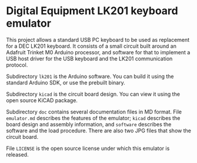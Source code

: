 # Digital Equipment LK201 keyboard emulator

This project allows a standard USB PC keyboard to be used as replacement for a DEC LK201 keyboard.  It consists of a small circuit built around an Adafruit Trinket M0 Arduino processor, and software for that to implement a USB host driver for the USB keyboard and the LK201 communication protocol. 

Subdirectory `lk201` is the Arduino software.  You can build it using the standard Arduino SDK, or use the prebuilt binary.

Subdirectory `kicad` is the circuit board design.  You can view it using the open source KiCAD package.

Subdirectory `doc` contains several documentation files in MD format.  File `emulator.md` describes the features of the emulator; `kicad` describes the board design and assembly information, and `software` describes the software and the load procedure.  There are also two JPG files that show the circuit board.

File `LICENSE` is the open source license under which this emulator is released.


